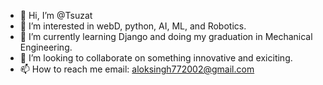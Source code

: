 - 👋 Hi, I’m @Tsuzat
- 👀 I’m interested in webD, python, AI, ML, and Robotics.
- 🌱 I’m currently learning Django and doing my graduation in Mechanical Engineering.
- 💞️ I’m looking to collaborate on something innovative and exiciting.
- 📫 How to reach me email: aloksingh772002@gmail.com

<!---
Tsuzat/Tsuzat is a ✨ special ✨ repository because its `README.md` (this file) appears on your GitHub profile.
You can click the Preview link to take a look at your changes.
--->
